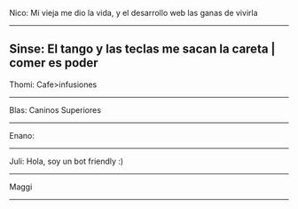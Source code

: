 Nico:
Mi vieja me dio la vida, y el desarrollo web las ganas de vivirla

-------------

Sinse:
El tango y las teclas me sacan la careta | comer es poder
-------------

Thomi: Cafe>infusiones

-------------

Blas: Caninos Superiores

-------------

Enano: 

-------------

Juli: Hola, soy un bot friendly :)

-------------

Maggi

-------------

